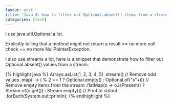 ```yaml
---
layout: post
title: "Java 8: how to filter out Optional.absent() items from a stream"
categories: [tech]
---
```

I use java.util.Optional a lot.

Explicitly telling that a method might not return a result == no more null check == no more NullPointerException.

<!--more-->

I also use streams a lot, here is a snippet that demonstrate how to filter out Optional.absent() values from a stream.

{% highlight java %}
Arrays.asList(1, 2, 3, 4, 5)
  .stream()
  // Remove odd values
  .map(i -> i % 2 == 1 ? Optional.empty() : Optional.of("s"+i))
  // Remove empty items from the stream
  .flatMap(o -> o.isPresent() ? Stream.of(o.get()) : Stream.empty())
  // Print to stdout
  .forEach(System.out::println);
{% endhighlight %}
